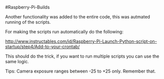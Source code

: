 #Raspberry-Pi-Builds

Another functionality was added to the entire code, this was autmated running of the scripts.

For making the scripts run automatically do the following:

http://www.instructables.com/id/Raspberry-Pi-Launch-Python-script-on-startup/step4/Add-to-your-crontab/ 


This should do the trick, if you want to run multiple scripts you can use the same logic.


Tips:
Camera exposure ranges between -25 to +25 only. Remember that.
